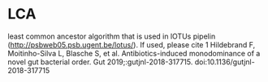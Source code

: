 # LCA
least common ancestor algorithm that is used in lOTUs pipelin (http://psbweb05.psb.ugent.be/lotus/).
If used, please cite 1 Hildebrand F, Moitinho-Silva L, Blasche S, et al. Antibiotics-induced monodominance of a novel gut bacterial order. Gut 2019;:gutjnl-2018-317715. doi:10.1136/gutjnl-2018-317715